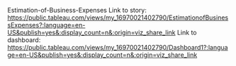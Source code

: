 Estimation-of-Business-Expenses
Link to story: https://public.tableau.com/views/my_16970021402790/EstimationofBusinessExpenses?:language=en-US&publish=yes&:display_count=n&:origin=viz_share_link
Link to dashboard: https://public.tableau.com/views/my_16970021402790/Dashboard1?:language=en-US&publish=yes&:display_count=n&:origin=viz_share_link

